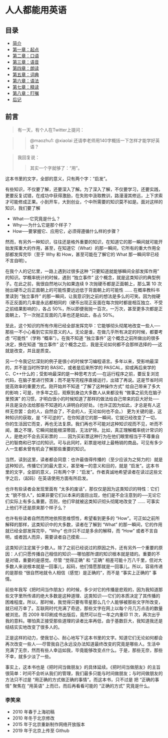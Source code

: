 

# 人人都能用英语

## 目录

- [简介](README.md)
- [第一章：起点](chapter1.md)
- [第二章：口语](chapter2.md)
- [第三章：语音](chapter3.md)
- [第四章：朗读](chapter4.md)
- [第五章：词典](chapter5.md)
- [第六章：语法](chapter6.md)
- [第七章：精读](chapter7.md)
- [第八章：叮嘱](chapter8.md)
- [后记](end.md)



## 前言


>有一天，有个人在Twitter上提问：

>> @maozhu1: @xiaolai 还请李老师用140字概括一下怎样才能学好英语？

>我回复说：
>
>>其实一个字就够了：“用”。

这本书里的文字，全部的意义，只有两个字：“启发”。

有些知识，不仅要了解，还要深入了解。为了深入了解，不仅要学习，还要实践，更要反复试错，在成功中获得激励，在失败中汲取教训，路漫漫其修远，上下求索才可能修成正果。小到开车，大到创业，个中所需要的知识莫不如是。面对这样的知识，我们要了解

* What──它究竟是什么？
* Why──为什么它是那个样子？
* How──要掌握它、应用它，必须得遵循什么样的步骤？

然而，有另外一种知识，往往还是格外重要的知识，在知道它的那一瞬间就可能开始发挥重大的作用，甚至，在知道它（What）的那一瞬间，它所有的重大作用全部都发挥完毕（至于 Why 和 How，甚至可能在了解它的 What 那一瞬间早已经不言自明）。

在我个人的记忆里，一路上遇到过很多这种 “只要知道就能够瞬间全部发挥作用” 的知识。学概率统计的时候，遇到 “独立事件” 这个概念，就是这类知识的典型例子。在此之前，我很自然地以为如果连续 9 次抛硬币都是正面朝上，那么第 10 次抛出硬币之后正面朝上的可能性要远远低于背面朝上的可能性 …… 在概率教科书里读到 “独立事件” 的那一瞬间，让我意识到之前的想法是多么的可笑。因为抛硬币正反面的几率是永远都相同的（硬币出现正反面在每次抛时都是相互独立、不受之前结果影响的），各占 50%，所以即便我抛一百次，一万次，甚至更多次都是正面朝上，下一次抛正反面的几率也还是如此，各占 50%。

至此，这个知识的所有作用已经全部发挥完毕：它能够彻头彻尾地改变一些人──那些一不小心看到它实际意义的人。无论是谁，在做几乎所有决定的时候，都要考虑 “可能性”（学称 “概率”）。在我不知道 “独立事件” 这个概念之前所做出的很多决定，换在知道 “独立事件” 这个概念之后，我是无论如何都不会那样选择的──这就是改变，并且是质变。

另一个令我记忆深刻的例子是很小的时候学习编程语言。多年以来，受影响最深的，并不是当时所学的 BASIC，或者是后来所学的 PASCAL，抑或再后来学的 C、C++什么的；受影响最深的是一种思考方式──在运行程序之前，要反复浏览代码，在脑子里进行预演；而不是写完程序直接运行，出错了再说。这是节省时间提高效率的重要方式。刚开始并不知道 “了解了这种操作方式” 给自己带来了多大的影响；可是，许多年之后，观察到身边大多数人从来都没有 “做事之前先在脑子里预演” 的习惯，才明白很小的时候知道了那样的做法给自己带来的巨大好处──并且是没办法给那些不知道的人讲明白的好处。（也许正因为如此，才总是有人这样无奈罢：会的人，自然会了，不会的人，无论如何也不会。）
更为关键的是，这种知识的获取，是 “不可逆的”。在你知道它的那一瞬间，它就已经改变了一切，你的生活因它而变，再也无法复原。我们再也不可能对这种知识视而不见，听而不闻，置之不理，它瞬间就能根深蒂固，无法铲除。比如，真正理解概率统计常识的人，是绝对不会去买彩票的 …… 因为买彩票这种行为在他们眼里相当于不尊重自己的智商和已学过的知识。可与此同时，彩票是地球上最畅销的商品，可见有多少人一生都未曾有机会了解那些重要的知识。

当然，读到这里，读者都会同意：也许最值得传播的（至少应该为之努力的）就是这种知识。传播它们的最大意义，甚至唯一的意义和目的，就是 “启发”。这本书里的文字，全部的意义，只有两个字：“启发”。作者真诚地希望读者在读过这些文字之后，（起码）在英语使用方面有所启发。

也许有些读者会发现里面有 “太多的废话”，那仅仅是因为这类知识的特性：它们太 “貌不惊人”，如果非要它们以本来的面目出现，他们是不会注意到的──无论它们实际上有多么重要。否则，他们早就被这类知识彻头彻尾地改变了 …… 可事实上他们不还是原来那个样子么？

也许有些读者自然而然地依照思维惯性，希望看到更多的 “How”。可正如之前所解释的那样，这类知识中的大多数，读者在了解到 “What” 的那一瞬间，它的作用就已经全部发挥完毕，“Why” 也许只不过是多余的解释，而 “How” 或者不言自明，或者因人而异，需要读者自己摸索……

这类知识注定属于少数人。除了之前已经说过的原因之外，还有另外一个重要的原因：人们只愿传播自己相信的知识──哪怕那所谓的知识根本就是错的。重要的不是对错，重要的是感觉。尽管 “觉得正确” 和 “正确” 相差可能十万八千里，但对大多数人来说根本就是一回事儿，起码，他们情愿那就是一回事儿。所以，容易传递的是那些 “很自然地就令人相信（感觉）是正确的”，而不是 “事实上正确的” 事情。

前些年我写《把时间当作朋友》的时候，多少对它的传播是悲观的，因为我知道那些文字里所传递的绝大多数是这种道理、这类知识──它们的本质决定了其传播的困难程度。所以，那时候，我觉得只要有零星那么几个人能够被那些文字所改变，就已经万幸了。互联网时代充满了奇迹，那些文字在网上以每个月几万点击的数量被浏览。而 2009 年印刷成书出版后，竟然可以在一年之内重印 11 次，再次出乎我的意料。哪怕真正接受那些道理的读者比率再低，由于基数巨大，我知道我还是结结实实地改变了很多人的。

正是这样的动力，使我甘心、耐心地写下这本书里的文字。知道它们无论如何都会再次改变一些人──尽管我自己永远没办法知道最终改变的究竟是哪些人。生活中充满了无奈，然而有些人幸运如我，毕竟能够改变点什么。于是，那些无奈，那些不幸，就多少淡了一些。

事实上，这本书也是《把时间当做朋友》的具体延续。《把时间当做朋友》的主旨很简单：时间不会听从我们的管理，我们最多只能与时间做朋友；与时间做朋友的方法只不过是 “用正确的方式做正确的事情”。而这本书，只不过是 把 “正确的事情” 聚焦在 “用英语” 上而已，而后再看看可能的 “正确的方式” 究竟是什么。

### 李笑来

* 2010 年春于上海初稿
* 2010 年冬于北京修改
* 2015 年于北京重新制作网络开放版本
* 2019 年于北京上传至 Github
